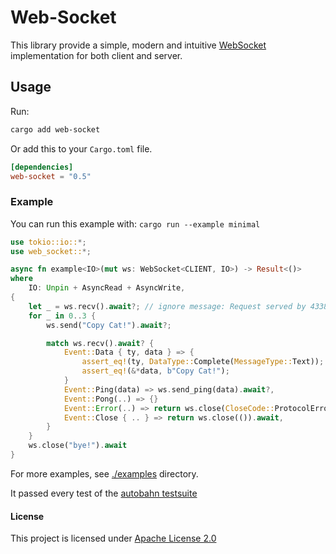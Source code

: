 # Web-Socket

This library provide a simple, modern and 
intuitive [WebSocket](https://en.wikipedia.org/wiki/WebSocket) implementation for both client and server.

## Usage

Run:

```txt
cargo add web-socket
```

Or add this to your `Cargo.toml` file.

```toml
[dependencies]
web-socket = "0.5"
```

### Example

You can run this example with: `cargo run --example minimal`

```rust no_run
use tokio::io::*;
use web_socket::*;

async fn example<IO>(mut ws: WebSocket<CLIENT, IO>) -> Result<()>
where
    IO: Unpin + AsyncRead + AsyncWrite,
{
    let _ = ws.recv().await?; // ignore message: Request served by 4338e324
    for _ in 0..3 {
        ws.send("Copy Cat!").await?;

        match ws.recv().await? {
            Event::Data { ty, data } => {
                assert_eq!(ty, DataType::Complete(MessageType::Text));
                assert_eq!(&*data, b"Copy Cat!");
            }
            Event::Ping(data) => ws.send_ping(data).await?,
            Event::Pong(..) => {}
            Event::Error(..) => return ws.close(CloseCode::ProtocolError).await,
            Event::Close { .. } => return ws.close(()).await,
        }
    }
    ws.close("bye!").await
}

```

For more examples, see [./examples](https://github.com/nurmohammed840/websocket.rs/tree/master/examples) directory.

It passed every test of the [autobahn testsuite](https://github.com/crossbario/autobahn-testsuite)

#### License

This project is licensed under [Apache License 2.0](https://github.com/nurmohammed840/websocket.rs/blob/master/LICENSE)